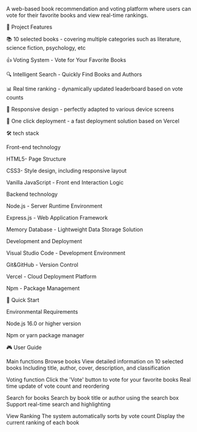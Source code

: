 A web-based book recommendation and voting platform where users can vote for their favorite books and view real-time rankings.

🌟  Project Features

📚  10 selected books - covering multiple categories such as literature, science fiction, psychology, etc

👍  Voting System - Vote for Your Favorite Books

🔍  Intelligent Search - Quickly Find Books and Authors

📊  Real time ranking - dynamically updated leaderboard based on vote counts

📱  Responsive design - perfectly adapted to various device screens

🚀  One click deployment - a fast deployment solution based on Vercel

🛠️  tech stack

Front-end technology

HTML5- Page Structure

CSS3- Style design, including responsive layout

Vanilla JavaScript - Front end Interaction Logic


Backend technology

Node.js - Server Runtime Environment

Express.js - Web Application Framework

Memory Database - Lightweight Data Storage Solution

Development and Deployment

Visual Studio Code - Development Environment

Git&GitHub - Version Control

Vercel - Cloud Deployment Platform

Npm - Package Management

🚀  Quick Start

Environmental Requirements

Node.js 16.0 or higher version

Npm or yarn package manager


🎮  User Guide

Main functions
Browse books
View detailed information on 10 selected books
Including title, author, cover, description, and classification

Voting function
Click the 'Vote' button to vote for your favorite books
Real time update of vote count and reordering

Search for books
Search by book title or author using the search box
Support real-time search and highlighting

View Ranking
The system automatically sorts by vote count
Display the current ranking of each book


